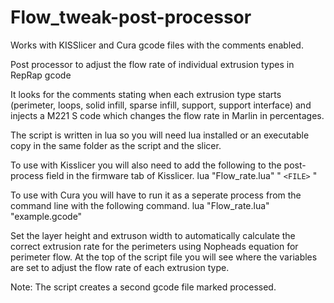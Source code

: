 Flow_tweak-post-processor
=========================

Works with KISSlicer and Cura gcode files with the comments enabled.

Post processor to adjust the flow rate of individual extrusion types in RepRap gcode

It looks for the comments stating when each extrusion type starts (perimeter, loops, solid infill, sparse infill, 
support, support interface) and injects a M221 S code which changes the flow rate in Marlin in percentages. 

The script is written in lua so you will need lua installed or an executable copy in the same folder as the script 
and the slicer. 

To use with Kisslicer you will also need to add the following to the post-process field in the firmware tab of Kisslicer.
lua "Flow_rate.lua" " `<FILE>` "

To use with Cura you will have to run it as a seperate process from the command line with the following command.
lua "Flow_rate.lua" "example.gcode"

Set the layer height and extruson width to automatically calculate the correct extrusion rate for the perimeters using Nopheads equation for perimeter flow.
At the top of the script file you will see where the variables are set to adjust the flow rate of each extrusion type.

Note: The script creates a second gcode file marked processed.

